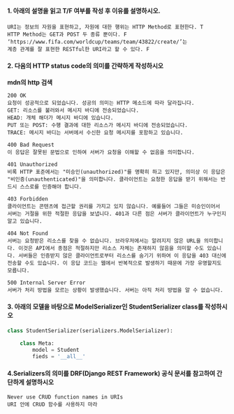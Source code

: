 

#### 1. 아래의 설명을 읽고 T/F 여부를 작성 후 이유를 설명하시오.

```
URI는 정보의 자원을 표현하고, 자원에 대한 행위는 HTTP Method로 표현한다. T
HTTP Method는 GET과 POST 두 종류 뿐이다. F
‘https://www.fifa.com/worldcup/teams/team/43822/create/’는
계층 관계를 잘 표현한 RESTful한 URI라고 할 수 있다. F
```



#### 2. 다음의 HTTP status code의 의미를 간략하게 작성하시오

**mdn의 http 검색**

```
200 OK
요청이 성공적으로 되었습니다. 성공의 의미는 HTTP 메소드에 따라 달라집니다.
GET: 리소스를 불러와서 메시지 바디에 전송되었습니다.
HEAD: 개체 해더가 메시지 바디에 있습니다.
PUT 또는 POST: 수행 결과에 대한 리소스가 메시지 바디에 전송되었습니다.
TRACE: 메시지 바디는 서버에서 수신한 요청 메시지를 포함하고 있습니다.

400 Bad Request
이 응답은 잘못된 문법으로 인하여 서버가 요청을 이해할 수 없음을 의미합니다.

401 Unauthorized
비록 HTTP 표준에서는 "미승인(unauthorized)"를 명확히 하고 있지만, 의미상 이 응답은 "비인증(unauthenticated)"을 의미합니다. 클라이언트는 요청한 응답을 받기 위해서는 반드시 스스로를 인증해야 합니다.

403 Forbidden
클라이언트는 콘텐츠에 접근할 권리를 가지고 있지 않습니다. 예를들어 그들은 미승인이어서 서버는 거절을 위한 적절한 응답을 보냅니다. 401과 다른 점은 서버가 클라이언트가 누구인지 알고 있습니다.

404 Not Found
서버는 요청받은 리소스를 찾을 수 없습니다. 브라우저에서는 알려지지 않은 URL을 의미합니다. 이것은 API에서 종점은 적절하지만 리소스 자체는 존재하지 않음을 의미할 수도 있습니다. 서버들은 인증받지 않은 클라이언트로부터 리소스를 숨기기 위하여 이 응답을 403 대신에 전송할 수도 있습니다. 이 응답 코드는 웹에서 반복적으로 발생하기 때문에 가장 유명할지도 모릅니다.

500 Internal Server Error
서버가 처리 방법을 모르는 상황이 발생했습니다. 서버는 아직 처리 방법을 알 수 없습니다.
```



#### 3. 아래의 모델을 바탕으로 ModelSerializer인 StudentSerializer class를 작성하시오

```python
class StudentSerializer(serializers.ModelSerializer):
    
    class Meta:
        model = Student
        fieds = '__all__'
```



#### 4.Serializers의 의미를 DRF(Django REST Framework) 공식 문서를 참고하여 간단하게 설명하시오

```
Never use CRUD function names in URIs
URI 안에 CRUD 함수를 사용하지 마라
```



